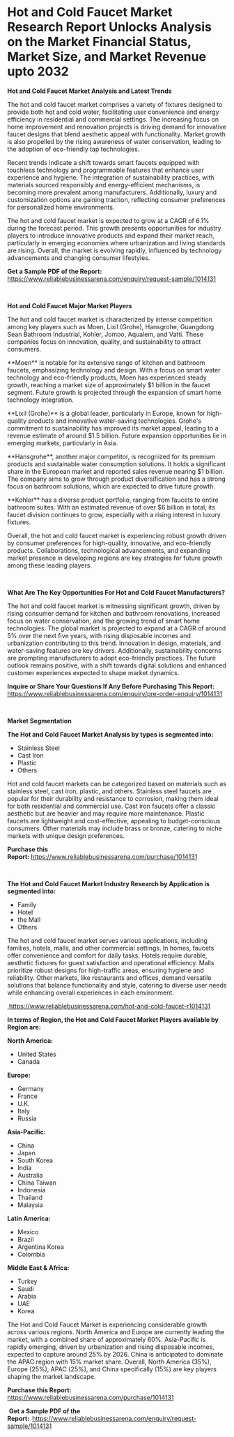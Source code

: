 <p><h1>Hot and Cold Faucet Market Research Report Unlocks Analysis on the Market Financial Status, Market Size, and Market Revenue upto 2032</h1></p><p><strong>Hot and Cold Faucet Market Analysis and Latest Trends</strong></p>
<p><p>The hot and cold faucet market comprises a variety of fixtures designed to provide both hot and cold water, facilitating user convenience and energy efficiency in residential and commercial settings. The increasing focus on home improvement and renovation projects is driving demand for innovative faucet designs that blend aesthetic appeal with functionality. Market growth is also propelled by the rising awareness of water conservation, leading to the adoption of eco-friendly tap technologies.</p><p>Recent trends indicate a shift towards smart faucets equipped with touchless technology and programmable features that enhance user experience and hygiene. The integration of sustainability practices, with materials sourced responsibly and energy-efficient mechanisms, is becoming more prevalent among manufacturers. Additionally, luxury and customization options are gaining traction, reflecting consumer preferences for personalized home environments.</p><p>The hot and cold faucet market is expected to grow at a CAGR of 6.1% during the forecast period. This growth presents opportunities for industry players to introduce innovative products and expand their market reach, particularly in emerging economies where urbanization and living standards are rising. Overall, the market is evolving rapidly, influenced by technology advancements and changing consumer lifestyles.</p></p>
<p><strong>Get a Sample PDF of the Report:&nbsp;</strong> <a href="https://www.reliablebusinessarena.com/enquiry/request-sample/1014131?utm_campaign=3297&utm_medium=2&utm_source=Github&utm_content=ia&utm_term=17042025&utm_id=hot-and-cold-faucet">https://www.reliablebusinessarena.com/enquiry/request-sample/1014131</a></p>
<p>&nbsp;</p>
<p><strong>Hot and Cold Faucet Major Market Players</strong></p>
<p><p>The hot and cold faucet market is characterized by intense competition among key players such as Moen, Lixil (Grohe), Hansgrohe, Guangdong Sean Bathroom Industrial, Kohler, Jomoo, Aqualem, and Vatti. These companies focus on innovation, quality, and sustainability to attract consumers.</p><p>**Moen** is notable for its extensive range of kitchen and bathroom faucets, emphasizing technology and design. With a focus on smart water technology and eco-friendly products, Moen has experienced steady growth, reaching a market size of approximately $1 billion in the faucet segment. Future growth is projected through the expansion of smart home technology integration.</p><p>**Lixil (Grohe)** is a global leader, particularly in Europe, known for high-quality products and innovative water-saving technologies. Grohe's commitment to sustainability has improved its market appeal, leading to a revenue estimate of around $1.5 billion. Future expansion opportunities lie in emerging markets, particularly in Asia.</p><p>**Hansgrohe**, another major competitor, is recognized for its premium products and sustainable water consumption solutions. It holds a significant share in the European market and reported sales revenue nearing $1 billion. The company aims to grow through product diversification and has a strong focus on bathroom solutions, which are expected to drive future growth.</p><p>**Kohler** has a diverse product portfolio, ranging from faucets to entire bathroom suites. With an estimated revenue of over $6 billion in total, its faucet division continues to grow, especially with a rising interest in luxury fixtures.</p><p>Overall, the hot and cold faucet market is experiencing robust growth driven by consumer preferences for high-quality, innovative, and eco-friendly products. Collaborations, technological advancements, and expanding market presence in developing regions are key strategies for future growth among these leading players.</p></p>
<p>&nbsp;</p>
<p><strong>What Are The Key Opportunities For Hot and Cold Faucet Manufacturers?</strong></p>
<p><p>The hot and cold faucet market is witnessing significant growth, driven by rising consumer demand for kitchen and bathroom renovations, increased focus on water conservation, and the growing trend of smart home technologies. The global market is projected to expand at a CAGR of around 5% over the next five years, with rising disposable incomes and urbanization contributing to this trend. Innovation in design, materials, and water-saving features are key drivers. Additionally, sustainability concerns are prompting manufacturers to adopt eco-friendly practices. The future outlook remains positive, with a shift towards digital solutions and enhanced customer experiences expected to shape market dynamics.</p></p>
<p><strong>Inquire or Share Your Questions If Any Before Purchasing This Report:</strong> <a href="https://www.reliablebusinessarena.com/enquiry/pre-order-enquiry/1014131?utm_campaign=3297&utm_medium=2&utm_source=Github&utm_content=ia&utm_term=17042025&utm_id=hot-and-cold-faucet">https://www.reliablebusinessarena.com/enquiry/pre-order-enquiry/1014131</a></p>
<p>&nbsp;</p>
<p><strong>Market Segmentation</strong></p>
<p><strong>The Hot and Cold Faucet Market Analysis by types is segmented into:</strong></p>
<p><ul><li>Stainless Steel</li><li>Cast Iron</li><li>Plastic</li><li>Others</li></ul></p>
<p><p>Hot and cold faucet markets can be categorized based on materials such as stainless steel, cast iron, plastic, and others. Stainless steel faucets are popular for their durability and resistance to corrosion, making them ideal for both residential and commercial use. Cast iron faucets offer a classic aesthetic but are heavier and may require more maintenance. Plastic faucets are lightweight and cost-effective, appealing to budget-conscious consumers. Other materials may include brass or bronze, catering to niche markets with unique design preferences.</p></p>
<p><strong>Purchase this Report:&nbsp;</strong><a href="https://www.reliablebusinessarena.com/purchase/1014131?utm_campaign=3297&utm_medium=2&utm_source=Github&utm_content=ia&utm_term=17042025&utm_id=hot-and-cold-faucet">https://www.reliablebusinessarena.com/purchase/1014131</a></p>
<p>&nbsp;</p>
<p><strong>The Hot and Cold Faucet Market Industry Research by Application is segmented into:</strong></p>
<p><ul><li>Family</li><li>Hotel</li><li>the Mall</li><li>Others</li></ul></p>
<p><p>The hot and cold faucet market serves various applications, including families, hotels, malls, and other commercial settings. In homes, faucets offer convenience and comfort for daily tasks. Hotels require durable, aesthetic fixtures for guest satisfaction and operational efficiency. Malls prioritize robust designs for high-traffic areas, ensuring hygiene and reliability. Other markets, like restaurants and offices, demand versatile solutions that balance functionality and style, catering to diverse user needs while enhancing overall experiences in each environment.</p></p>
<p><a href="https://www.reliablebusinessarena.com/hot-and-cold-faucet-r1014131?utm_campaign=3297&utm_medium=2&utm_source=Github&utm_content=ia&utm_term=17042025&utm_id=hot-and-cold-faucet">&nbsp;https://www.reliablebusinessarena.com/hot-and-cold-faucet-r1014131</a></p>
<p><strong>In terms of Region, the Hot and Cold Faucet Market Players available by Region are:</strong></p>
<p>
    <p> <strong> North America: </strong>
        <ul>
            <li>United States</li>
            <li>Canada</li>
        </ul>
        </p> 
    <p> <strong> Europe: </strong>
        <ul>
            <li>Germany</li>
            <li>France</li>
            <li>U.K.</li>
            <li>Italy</li>
            <li>Russia</li>
        </ul>
        </p> 
    <p> <strong> Asia-Pacific: </strong>
        <ul>
            <li>China</li>
            <li>Japan</li>
            <li>South Korea</li>
            <li>India</li>
            <li>Australia</li>
            <li>China Taiwan</li>
            <li>Indonesia</li>
            <li>Thailand</li>
            <li>Malaysia</li>
        </ul>
        </p> 
    <p> <strong> Latin America: </strong>
        <ul>
            <li>Mexico</li>
            <li>Brazil</li>
            <li>Argentina Korea</li>
            <li>Colombia</li>
        </ul>
        </p> 
    <p> <strong> Middle East & Africa: </strong>
        <ul>
            <li>Turkey</li>
            <li>Saudi</li>
            <li>Arabia</li>
            <li>UAE</li>
            <li>Korea</li>
        </ul>
    </p>
    </p>
<p><p>The Hot and Cold Faucet Market is experiencing considerable growth across various regions. North America and Europe are currently leading the market, with a combined share of approximately 60%. Asia-Pacific is rapidly emerging, driven by urbanization and rising disposable incomes, expected to capture around 25% by 2026. China is anticipated to dominate the APAC region with 15% market share. Overall, North America (35%), Europe (25%), APAC (25%), and China specifically (15%) are key players shaping the market landscape.</p></p>
<p><strong>Purchase this Report: </strong><a href="https://www.reliablebusinessarena.com/purchase/1014131?utm_campaign=3297&utm_medium=2&utm_source=Github&utm_content=ia&utm_term=17042025&utm_id=hot-and-cold-faucet">https://www.reliablebusinessarena.com/purchase/1014131</a></p>
<p>&nbsp;<strong>Get a Sample PDF of the Report:&nbsp;&nbsp;</strong><a href="https://www.reliablebusinessarena.com/enquiry/request-sample/1014131?utm_campaign=3297&utm_medium=2&utm_source=Github&utm_content=ia&utm_term=17042025&utm_id=hot-and-cold-faucet">https://www.reliablebusinessarena.com/enquiry/request-sample/1014131</a></p>
<p><strong></strong></p>
<p><p></p><p></p><p></p></p>